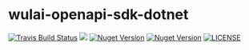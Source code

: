 # wulai-openapi-sdk-dotnet

<a href="https://travis-ci.org/laiye-ai/wulai-openapi-sdk-dotnet"><img src="https://travis-ci.org/laiye-ai/wulai-openapi-sdk-dotnet.svg?branch=master" alt="Travis Build Status"></a>
<a href="https://codecov.io/gh/laiye-ai/wulai-openapi-sdk-dotnet" alt="Codecov"><img src="https://codecov.io/gh/laiye-ai/wulai-openapi-sdk-dotnet/branch/master/graph/badge.svg"/></a>
<a href="https://badge.fury.io/nu/Laiye.Nuget.WulAiSDK"><img src="https://badge.fury.io/nu/Laiye.Nuget.WulAiSDK.svg" alt="Nuget Version"></a>
<a href="https://www.nuget.org/packages/Laiye.Nuget.WulAiSDK/"><img src="https://img.shields.io/nuget/dt/Laiye.Nuget.WulAiSDK.svg?label=Nuget%20Download&style=flat" alt="Nuget Version"></a>
<a href="https://github.com/laiye-ai/wulai-openapi-sdk-dotnet/blob/master/LICENSE"><img src="https://img.shields.io/badge/License-Apache%202.0-blue.svg" alt="LICENSE"></a>
